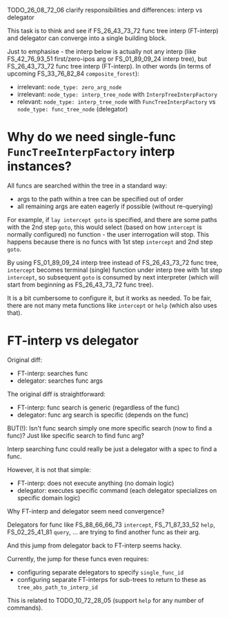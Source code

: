 
TODO_26_08_72_06 clarify responsibilities and differences: interp vs delegator

This task is to think and see if FS_26_43_73_72 func tree interp (FT-interp) and delegator can
converge into a single building block.

Just to emphasise - the interp below is actually not any interp
(like FS_42_76_93_51 first/zero-ipos arg or FS_01_89_09_24 interp tree),
but FS_26_43_73_72 func tree interp (FT-interp).
In other words (in terms of upcoming FS_33_76_82_84 `composite_forest`):
*   irrelevant: `node_type: zero_arg_node`
*   irrelevant: `node_type: interp_tree_node` with `InterpTreeInterpFactory`
*   relevant: `node_type: interp_tree_node` with `FuncTreeInterpFactory` vs `node_type: func_tree_node` (delegator)

# Why do we need single-func `FuncTreeInterpFactory` interp instances?

All funcs are searched within the tree in a standard way:
*   args to the path within a tree can be specified out of order
*   all remaining args are eaten eagerly if possible (without re-querying)

For example, if `lay intercept goto` is specified, and there are some paths with the 2nd step `goto`,
this would select (based on how `intercept` is normally configured) no function - the user interrogation will stop.
This happens because there is no funcs with 1st step `intercept` and 2nd step `goto`.

By using FS_01_89_09_24 interp tree instead of FS_26_43_73_72 func tree,
`intercept` becomes terminal (single) function under interp tree with 1st step `intercept`,
so subsequent `goto` is consumed by next interpreter (which will start from beginning as FS_26_43_73_72 func tree).

It is a bit cumbersome to configure it, but it works as needed.
To be fair, there are not many meta functions like `intercept` or `help` (which also uses that).

# FT-interp vs delegator

Original diff:
*   FT-interp: searches func
*   delegator: searches func args

The original diff is straightforward:
*   FT-interp: func search is generic (regardless of the func)
*   delegator: func arg search is specific (depends on the func)

BUT(!): Isn't func search simply one more specific search (now to find a func)? Just like specific search to find func arg?

Interp searching func could really be just a delegator with a spec to find a func.

However, it is not that simple:
*   FT-interp: does not execute anything (no domain logic)
*   delegator: executes specific command (each delegator specializes on specific domain logic)

Why FT-interp and delegator seem need convergence?

Delegators for func like FS_88_66_66_73 `intercept`, FS_71_87_33_52 `help`, FS_02_25_41_81 `query`, ...
are trying to find another func as their arg.

And this jump from delegator back to FT-interp seems hacky.

Currently, the jump for these funcs even requires:
*   configuring separate delegators to specify `single_func_id`
*   configuring separate FT-interps for sub-trees to return to these as `tree_abs_path_to_interp_id`

This is related to TODO_10_72_28_05 (support `help` for any number of commands).
